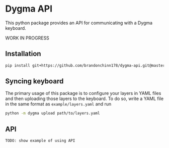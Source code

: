 # Dygma API

This python package provides an API for communicating with a Dygma keyboard.

WORK IN PROGRESS

## Installation

```bash
pip install git+https://github.com/brandonchinn178/dygma-api.git@master
```

## Syncing keyboard

The primary usage of this package is to configure your layers in YAML files
and then uploading those layers to the keyboard. To do so, write a YAML file
in the same format as `example/layers.yaml` and run

```bash
python -m dygma upload path/to/layers.yaml
```

## API

```
TODO: show example of using API
```
